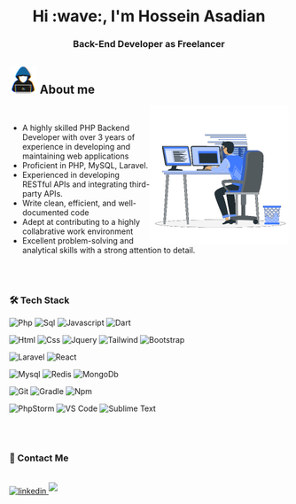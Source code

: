 <h1 align="center"><b>Hi :wave:, I'm Hossein Asadian </b></h1>

<h3 align="center">
  Back-End Developer as Freelancer
</h3>

## <picture><img src = "https://github.com/0xAbdulKhalid/0xAbdulKhalid/raw/main/assets/mdImages/about_me.gif" width = 50px></picture> **About me**

<picture> <img align="right" src="https://github.com/0xAbdulKhalid/0xAbdulKhalid/raw/main/assets/mdImages/Right_Side.gif" width = 250px></picture>

<br>

- A highly skilled PHP Backend Developer with over 3 years of experience in developing and maintaining web applications
- Proficient in PHP, MySQL, Laravel.
- Experienced in developing RESTful APIs and integrating third-party APIs.
- Write clean, efficient, and well-documented code
- Adept at contributing to a highly collabrative work environment
- Excellent problem-solving and analytical skills with a strong attention to detail.

<br><br>

### 🛠 Tech Stack


![Php](http://img.shields.io/badge/-Php-767bb3?style=flat-square&logo=php&logoColor=white)
![Sql](http://img.shields.io/badge/-Sql-00758f?style=flat-square&logo=Mysql&logoColor=white)
![Javascript](http://img.shields.io/badge/-Javascript-fcd400?style=flat-square&logo=javascript&logoColor=black)
![Dart](https://img.shields.io/badge/Dart-0175C2?style=flat-square&logo=dart&logoColor=white)

![Html](http://img.shields.io/badge/-Html-e24c27?style=flat-square&logo=html5&logoColor=white)
![Css](http://img.shields.io/badge/-Css-2a65f1?style=flat-square&logo=css3&logoColor=white)
![Jquery](https://img.shields.io/badge/jQuery-0769AD?style=flat-square&logo=jquery&logoColor=white)
![Tailwind](https://img.shields.io/badge/Tailwind_CSS-38B2AC?style=flat-square&logo=tailwind-css&logoColor=white)
![Bootstrap](https://img.shields.io/badge/Bootstrap-563D7C?style=flat-square&logo=bootstrap&logoColor=white)

![Laravel](https://img.shields.io/badge/Laravel-FF2D20?style=flat-square&logo=laravel&logoColor=white)
![React](https://img.shields.io/badge/React-20232A?style=flat-square&logo=react&logoColor=61DAFB)

![Mysql](http://img.shields.io/badge/-Mysql-white?style=flat-square&logo=mysql)
![Redis](http://img.shields.io/badge/-Redis-white?style=flat-square&logo=redis)
![MongoDb](http://img.shields.io/badge/-MongoDb-white?style=flat-square&logo=mongodb)

![Git](http://img.shields.io/badge/-Git-white?style=flat-square&logo=git)
![Gradle](http://img.shields.io/badge/-Gradle-white?style=flat-square&logo=gradle&logoColor=09303a)
![Npm](http://img.shields.io/badge/-Npm-white?style=flat-square&logo=npm&logoColor=white)

![PhpStorm](http://img.shields.io/badge/-PHPStorm-181717?style=flat-square&logo=phpstorm&logoColor=white)
![VS Code](http://img.shields.io/badge/-VS%20Code-black?style=flat-square&logo=visualstudiocode&logoColor=3aa7f2)
![Sublime Text](http://img.shields.io/badge/-Sublime%20Text-484848?style=flat-square&logo=sublimetext)

<br><br>

### 💬 Contact Me
<br>

<div align='left'>

<a href="https://linkedin.com/in/hosseinasadian" target="_blank">
<img src="https://img.shields.io/badge/linkedin:  hosseinasadian-%2300acee.svg?color=405DE6&style=for-the-badge&logo=linkedin&logoColor=white" alt=linkedin style="margin-bottom: 5px;"/>
</a>
  
<a href="mailto:hosseinasadian442@gmail.com" target="_blank">
<img src="https://img.shields.io/badge/gmail:  hosseinasadian-%23EA4335.svg?style=for-the-badge&logo=gmail&logoColor=white" t=mail style="margin-bottom: 5px;" />
</a>

</div>

<!--
**Hosseinasadian/Hosseinasadian** is a ✨ _special_ ✨ repository because its `README.md` (this file) appears on your GitHub profile.

Here are some ideas to get you started:

- 🔭 I’m currently working on ...
- 🌱 I’m currently learning ...
- 👯 I’m looking to collaborate on ...
- 🤔 I’m looking for help with ...
- 💬 Ask me about ...
- 📫 How to reach me: ...
- 😄 Pronouns: ...
- ⚡ Fun fact: ...
-->
